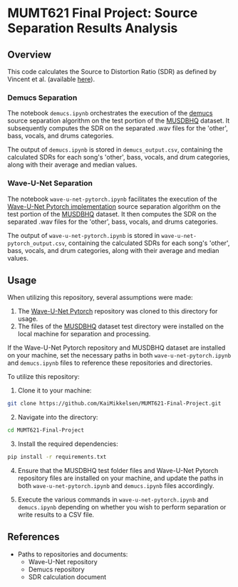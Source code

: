 # MUMT621 Final Project: Source Separation Results Analysis

## Overview

This code calculates the Source to Distortion Ratio (SDR) as defined by Vincent et al. (available [here](https://inria.hal.science/inria-00544230/document)).

### Demucs Separation
The notebook `demucs.ipynb` orchestrates the execution of the [demucs](https://github.com/facebookresearch/demucs) source separation algorithm on the test portion of the [MUSDBHQ](https://sigsep.github.io/datasets/musdb.html#musdb18-compressed-stems) dataset. It subsequently computes the SDR on the separated .wav files for the 'other', bass, vocals, and drums categories.

The output of `demucs.ipynb` is stored in `demucs_output.csv`, containing the calculated SDRs for each song's 'other', bass, vocals, and drum categories, along with their average and median values.

### Wave-U-Net Separation
The notebook `wave-u-net-pytorch.ipynb` facilitates the execution of the [Wave-U-Net Pytorch implementation](https://github.com/f90/Wave-U-Net-Pytorch) source separation algorithm on the test portion of the [MUSDBHQ](https://sigsep.github.io/datasets/musdb.html#musdb18-compressed-stems) dataset. It then computes the SDR on the separated .wav files for the 'other', bass, vocals, and drums categories.

The output of `wave-u-net-pytorch.ipynb` is stored in `wave-u-net-pytorch_output.csv`, containing the calculated SDRs for each song's 'other', bass, vocals, and drum categories, along with their average and median values.

## Usage

When utilizing this repository, several assumptions were made:

1. The [Wave-U-Net Pytorch](https://github.com/f90/Wave-U-Net-Pytorch) repository was cloned to this directory for usage.
2. The files of the [MUSDBHQ](https://sigsep.github.io/datasets/musdb.html#musdb18-compressed-stems) dataset test directory were installed on the local machine for separation and processing.

If the Wave-U-Net Pytorch repository and MUSDBHQ dataset are installed on your machine, set the necessary paths in both `wave-u-net-pytorch.ipynb` and `demucs.ipynb` files to reference these repositories and directories.

To utilize this repository:

1. Clone it to your machine:

```bash
git clone https://github.com/KaiMikkelsen/MUMT621-Final-Project.git
```

2. Navigate into the directory:

```bash
cd MUMT621-Final-Project
```

3. Install the required dependencies:

```bash
pip install -r requirements.txt
```

4. Ensure that the MUSDBHQ test folder files and Wave-U-Net Pytorch repository files are installed on your machine, and update the paths in both `wave-u-net-pytorch.ipynb` and `demucs.ipynb` files accordingly.

5. Execute the various commands in `wave-u-net-pytorch.ipynb` and `demucs.ipynb` depending on whether you wish to perform separation or write results to a CSV file.

## References

- Paths to repositories and documents:
  - Wave-U-Net repository
  - Demucs repository
  - SDR calculation document
